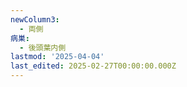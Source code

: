 ```yaml
---
newColumn3:
  - 両側
病巣:
  - 後頭葉内側
lastmod: '2025-04-04'
last_edited: 2025-02-27T00:00:00.000Z
---
```



